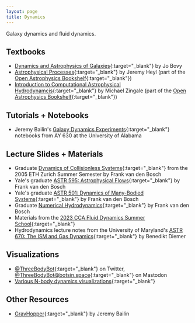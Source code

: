 ```yaml
---
layout: page
title: Dynamics
---
```


Galaxy dynamics and fluid dynamics.

## Textbooks
- [Dynamics and Astrophysics of Galaxies](https://galaxiesbook.org){:target="_blank"} by Jo Bovy
- [Astrophysical Processes](https://github.com/Open-Astrophysics-Bookshelf/astrophysical_processes_notes/blob/master/astrophysical_processes_notes.pdf){:target="_blank"} by Jeremy Heyl (part of the [Open Astrophysics Bookshelf](http://open-astrophysics-bookshelf.github.io){:target="_blank"})
- [Introduction to Computational Astrophysical Hydrodynamcis](http://open-astrophysics-bookshelf.github.io/numerical_exercises/CompHydroTutorial.pdf){:target="_blank"} by Michael Zingale (part of the [Open Astrophysics Bookshelf](http://open-astrophysics-bookshelf.github.io){:target="_blank"})

## Tutorials + Notebooks
- Jeremy Bailin's [Galaxy Dynamics Experiments](https://github.com/jbailinua/GalaxyDynamicsExperiments){:target="_blank"} notebooks from AY 630 at the University of Alabama


## Lecture Slides + Materials
- Graduate [Dynamics of Collisionless Systems](http://www.astro.yale.edu/vdbosch/Collisionless_Dynamics.pdf){:target="_blank"} from the 2005 ETH Zurich Summer Semester by Frank van den Bosch
- Yale's graduate [ASTR 595: Astrophysical Flows](http://www.astro.yale.edu/vdbosch/Astrophysical_Flows.pdf){:target="_blank"} by Frank van den Bosch
- Yale's graduate [ASTR 501: Dynamics of Many-Bodied Systems](http://www.astro.yale.edu/vdbosch/astro501_notes.pdf){:target="_blank"} by Frank van den Bosch
- Graduate [Numerical Hydrodynamics](http://www.astro.yale.edu/vdbosch/Numerical_Hydrodynamics.pdf){:target="_blank"} by Frank van den Bosch
- Materials from the [2023 CCA Fluid Dynamics Summer School](https://users.flatironinstitute.org/~parmitage/FluidsSchool.html){:target="_blank"}
- Hydrodynamics lecture notes from the University of Maryland's [ASTR 670: The ISM and Gas Dynamics](http://www.benediktdiemer.com/wp-content/uploads/astr670_hydro_notes.pdf){:target="_blank"} by Benedikt Diemer

## Visualizations
- [@ThreeBodyBot](https://twitter.com/ThreeBodyBot){:target="_blank"} on Twitter, [@ThreeBodyBot@botsin.space](https://botsin.space/@ThreeBodyBot){:target="_blank"} on Mastodon
- [Various N-body dynamics visualizations](https://vanderbei.princeton.edu/WebGL/nBody.html){:target="_blank"}

## Other Resources
- [GravHopper](https://gravhopper.readthedocs.io/en/latest/){:target="_blank"} by Jeremy Bailin